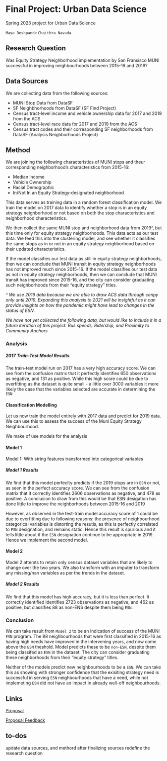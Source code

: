 # Final Project: Urban Data Science 
Spring 2023 project for Urban Data Science

`Maya Deshpande` `Chaithra Navada`

## Research Question
 
Was Equity Strategy Neighborhood implementation by San Fransisco MUNI successful in improving neighbourhoods between 2015-16 and 2019? 

## Data Sources

We are collecting data from the following sources:
- MUNI Stop Data from DataSF
- SF Neighbhorhoods from DataSF (SF Find Project)
- Census tract-level income and vehicle ownership data for 2017 and 2019 from the ACS
- Census tract-level race data for 2017 and 2019 from the ACS
- Census tract codes and their corresponding SF neighborhoods from DataSF (Analysis Neighborhoods Project)

## Method
 
We are joining the following characteristics of MUNI stops and theur corresponding neighborhood’s characteristics from 2015-16:
- Median income
- Vehicle Ownership
- Racial Demographic
- In/Not In an Equity Strategy-designated neighborhood

This data serves as training data in a random forest classification model. We train the model on 2017 data to identify whether a stop is in an equity strategy neighborhood or not based on both the stop characteristics and neighborhood characteristics.

We then collect the same MUNI stop and neighborhood data from 2019^, but this time only for equity strategy neighborhoods. This data acts as our test data. We feed this into the clustering model, and see whether it classifies the same stops as in or not in an equity strategy neighborhood based on their updated characteristics. 

If the model classifies our test data as still in equity strategy neighborhoods, then we can conclude that MUNI transit in equity strategy neighborhoods has not improved much since 2015-16. If the model classifies our test data as not in equity strategy neighborhoods, then we can conclude that MUNI transit has improved since 2015-16, and the city can consider graduating such neighborhoods from their “equity strategy” titles. 

_^ We use 2019 data because we are able to draw ACS data through cenpy only until 2019. Expanding this analysis to 2021 will be insightful as it can provide insights on how the pandemic might have lead to changes in the status of ESN._

_We have not yet collected the following data, but would like to include it in a future iteration of this project: Bus speeds, Ridership, and Proximity to Community Anchors_

### Analysis 
##### 2017 Train-Test Model Results
The train-test model run on 2017 has a very high accuracy score. We can see from the confusion matrix that it perfectly identifies 650 observations as negative, and 131 as positive. While this high score could be due to overfitting as the dataset is quite small - a little over 3000 variables it more likely the case that the variables selected are  accurate in determining the `ESN`

#### Classification Modelling

Let us now train the model entirely with 2017 data and predict for 2019 data. We can use this to assess the success of the Muni Equity Strategy Neighbourhood.

We make of use models for the analysis


#### Model 1
Model 1: With string features transformed into categorical variables

##### Model 1 Results
We find that this model perfeclty predicts if the 2019 stops are in `ESN` or not, as seen in the perfect accuracy score. We can see from the confusion matrix that it correctly identifies 2606 observations as negative, and 478 as positive. A conclusion to draw from this would be that ESN desigation has done little to improve the neighborhoods between 2015-16 and 2019

However, as observed in the test-train model accuracy score of 1 could be due to overfitting due to following reasons: the presence of neighbourhood categorical variables is distorting the resutls, as this is perfectly correlated to `ESN` designation, and remains static. Hence this result is spurious and it tells little about if the `ESN` designation continue to be appropriate in 2019. Hence we implement the second model. 


#### Model 2

Model 2 attemts to retain only census dataset variables that are likely to change over the two years. We also transform with an imputer to transform any missing/nan variables as per the trends in the dataset. 

##### Model 2 Results
We find that this model has high accuracy, but it is less than perfect. It correctly identified identifies 2723 observations as negative, and 462 as positive, but classifies 88 as non-ENS despite them being `ESN`. 

### Conclusion
We can take result from `Model 2`  to be an indication of success of the MUNI `ESN` program. The 88 neighbourhoods that were first classified in 2015-16 as having high needs have improved in the intervening years, and now come above the `ESN` theshold. Model predicts these to be `non-ESN`, despite them being classifed as `ESN` in the dataset. The city can consider graduating these neighborhoods from their “equity strategy” titles. 

Neither of the models predict new neighbourhoods to be a `ESN`. We can take this as showing with stronger confidence that the exisiting strategy need is successful in serving `ESN` neighbourhoods that have a need, while not implemeting `ESN` did not have an impact in already well-off neighbourhoods.  
 
 ## Links
[Proposal](https://docs.google.com/document/d/1ZZ_YyN8SOPXLoJtSHEAWqnRYS5ikKO_kZRPhvpu6JSQ/edit#heading=h.bl5su5ntdmg9) 
 
[Proposal Feedback](https://docs.google.com/document/d/1mxfoKShXbY5-FMnL5CRh5xEZgvYAAkdOayPjZA0Dfoc/edit)
 
 ## to-dos
 
update data sources, and methord after finalizing sources
redefine the research question